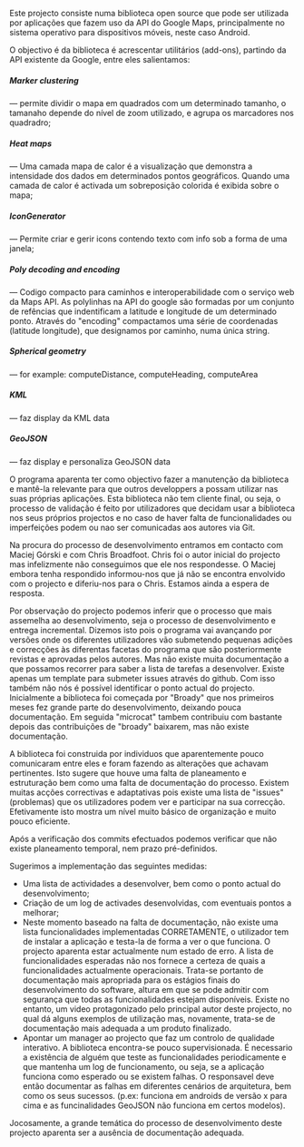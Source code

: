 Este projecto consiste numa biblioteca open source que pode ser utilizada por aplicações que fazem uso da API do Google Maps, principalmente no sistema operativo para dispositivos móveis, neste caso Android.

O objectivo é da biblioteca é acrescentar utilitários (add-ons), partindo da API existente da Google, entre eles salientamos:

##### Marker clustering 
— permite dividir o mapa em quadrados com um determinado tamanho, o tamanaho depende do nível de zoom utilizado, e agrupa os marcadores nos quadradro;
##### Heat maps 
— Uma camada mapa de calor é a visualização que demonstra a intensidade dos dados em determinados pontos geográficos. Quando uma camada de calor é activada um sobreposição colorida é exibida sobre o mapa;
##### IconGenerator 
— Permite criar e gerir icons contendo texto com info sob a forma de uma janela;
##### Poly decoding and encoding 
— Codigo compacto para caminhos e interoperabilidade com o serviço web da Maps API. As polylinhas na API do google são formadas por um conjunto de refências que indentificam a latitude e longitude de um determinado ponto. Através do "encoding"  compactamos uma série de coordenadas (latitude longitude), que designamos por caminho, numa única string.
##### Spherical geometry 
— for example: computeDistance, computeHeading, computeArea
##### KML 
— faz display da KML data
##### GeoJSON 
— faz display e personaliza GeoJSON data

O programa aparenta ter como objectivo fazer a manutenção da biblioteca e mantê-la relevante para que outros developpers a possam utilizar nas suas próprias aplicações. Esta biblioteca não tem cliente final, ou seja, o processo de validação é feito por utilizadores que decidam usar a biblioteca nos seus próprios projectos e no caso de haver falta de funcionalidades ou imperfeições podem ou nao ser comunicadas aos autores via Git.

Na procura do processo de desenvolvimento entramos em contacto com Maciej Górski e com Chris Broadfoot. Chris foi o autor inicial do projecto mas infelizmente não conseguimos que ele nos respondesse. O Maciej embora tenha respondido informou-nos que já não se encontra envolvido com o projecto e diferiu-nos para o Chris. Estamos ainda a espera de resposta.

Por observação do projecto podemos inferir que o processo que mais assemelha ao desenvolvimento, seja o processo de desenvolvimento e entrega incremental. Dizemos isto pois o programa vai avançando por versões onde os diferentes utilizadores vão submetendo pequenas adições e correcções às diferentas facetas do programa que são posteriormente revistas e aprovadas pelos autores.
Mas não existe muita documentação a que possamos recorrer para saber a lista de tarefas a desenvolver. Existe apenas um template para submeter issues através do github. Com isso também não nós é possível identificar o ponto actual do projecto. Inicialmente a biblioteca foi começada por "Broady" que nos primeiros meses fez grande parte do desenvolvimento, deixando pouca documentação. Em seguida "microcat" tambem contribuiu com bastante depois das contribuições de "broady" baixarem, mas não existe documentação.

A biblioteca foi construida por individuos que aparentemente pouco comunicaram entre eles e foram fazendo as alterações que achavam pertinentes. Isto sugere que houve uma falta de planeamento e estruturação bem como uma falta de documentação do processo. Existem muitas acções correctivas e adaptativas pois existe uma lista de "issues" (problemas) que os utilizadores podem ver e participar na sua correcção. Efetivamente isto mostra um nível muito básico de organização e muito pouco eficiente.

Após a verificação dos commits efectuados podemos verificar que não existe planeamento temporal, nem prazo pré-definidos.

Sugerimos a implementação das seguintes medidas:
- Uma lista de actividades a desenvolver, bem como o ponto actual do desenvolvimento;
- Criação de um log de activades desenvolvidas, com eventuais pontos a melhorar;
- Neste momento baseado na falta de documentação, não existe uma lista funcionalidades implementadas CORRETAMENTE, o utilizador tem de instalar a aplicação e testa-la de forma a ver o que funciona. O projecto aparenta estar actualmente num estado de erro. A lista de funcionalidades esperadas não nos fornece a certeza de quais a funcionalidades actualmente operacionais. Trata-se portanto de documentação mais apropriada para os estágios finais do desenvolvimento do software, altura em que se pode admitir com segurança que todas as funcionalidades estejam disponíveis. Existe no entanto, um video protagonizado pelo principal autor deste projecto, no qual dá alguns exemplos de utilização mas, novamente, trata-se de documentação mais adequada a um produto finalizado.
- Apontar um manager ao projecto que faz um controlo de qualidade interativo. A biblioteca encontra-se pouco supervisionada. É necessario a existência de alguém que teste as funcionalidades periodicamente e que mantenha um log de funcionamento, ou seja, se a aplicação funciona como esperado ou se existem falhas. O responsavel deve então documentar as falhas em diferentes cenários de arquitetura, bem como os seus sucessos. (p.ex: funciona em androids de versão x para cima e as funcinalidades GeoJSON não funciona em certos modelos).

Jocosamente, a grande temática do processo de desenvolvimento deste projecto aparenta ser a ausência de documentação adequada.
